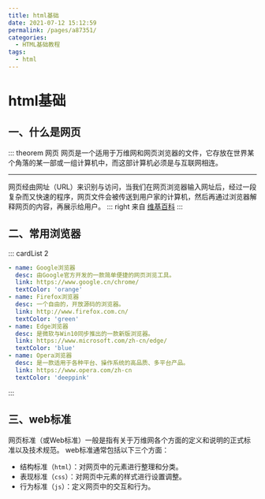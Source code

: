 ```yaml
---
title: html基础
date: 2021-07-12 15:12:59
permalink: /pages/a87351/
categories:
  - HTML基础教程
tags:
  - html
---
```

# html基础

## 一、什么是网页
::: theorem 网页
网页是一个适用于万维网和网页浏览器的文件，它存放在世界某个角落的某一部或一组计算机中，而这部计算机必须是与互联网相连。

------

网页经由网址（URL）来识别与访问，当我们在网页浏览器输入网址后，经过一段复杂而又快速的程序，网页文件会被传送到用户家的计算机，然后再通过浏览器解释网页的内容，再展示给用户。
::: right
来自 [维基百科](https://zh.wikipedia.org/wiki/%E7%B6%B2%E9%A0%81)
:::

## 二、常用浏览器
::: cardList 2
```yaml
- name: Google浏览器
  desc: 由Google官方开发的一款简单便捷的网页浏览工具。
  link: https://www.google.cn/chrome/
  textColor: 'orange'
- name: Firefox浏览器
  desc: 一个自由的，开放源码的浏览器。
  link: http://www.firefox.com.cn/
  textColor: 'green'
- name: Edge浏览器
  desc: 是微软与Win10同步推出的一款新版浏览器。
  link: https://www.microsoft.com/zh-cn/edge/
  textColor: 'blue'
- name: Opera浏览器
  desc: 是一款适用于各种平台、操作系统的高品质、多平台产品。
  link: https://www.opera.com/zh-cn
  textColor: 'deeppink'
```
:::

## 三、web标准
网页标准（或Web标准）一般是指有关于万维网各个方面的定义和说明的正式标准以及技术规范。
web标准通常包括以下三个方面：
* 结构标准（`html`）：对网页中的元素进行整理和分类。
* 表现标准（`css`）：对网页中元素的样式进行设置调整。
* 行为标准（`js`）：定义网页中的交互和行为。
